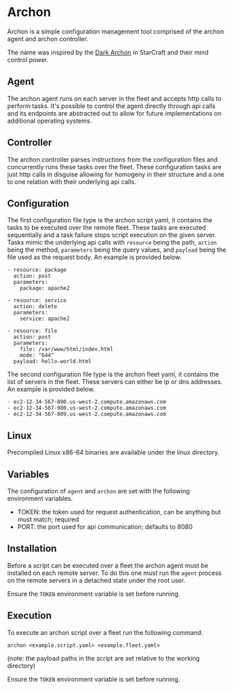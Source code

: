 # Archon
Archon is a simple configuration management tool comprised of the archon agent and archon controller.

The name was inspired by the [Dark Archon](https://starcraft.fandom.com/wiki/Dark_archon_(StarCraft)) in StarCraft and their mind control power.

## Agent
The archon agent runs on each server in the fleet and accepts http calls to perform tasks. It's possible to control the agent directly through api calls and its endpoints are abstracted out to allow for future implementations on additional operating systems.

## Controller
The archon controller parses instructions from the configuration files and concurrently runs these tasks over the fleet. These configuration tasks are just http calls in disguise allowing for homogeny in their structure and a one to one relation with their underlying api calls.

## Configuration
The first configuration file type is the archon script yaml, it contains the tasks to be executed over the remote fleet. These tasks are executed sequentially and a task failure stops script execution on the given server. Tasks mimic the underlying api calls with `resource` being the path, `action` being the method, `parameters` being the query values, and `payload` being the file used as the request body. An example is provided below.
```
- resource: package
  action: post
  parameters:
    package: apache2

- resource: service
  action: delete
  parameters:
    service: apache2

- resource: file
  action: post
  parameters:
    file: /var/www/html/index.html
    mode: "644"
  payload: hello-world.html
```

The second configuration file type is the archon fleet yaml, it contains the list of servers in the fleet. These servers can either be ip or dns addresses. An example is provided below.
```
- ec2-12-34-567-890.us-west-2.compute.amazonaws.com
- ec2-12-34-567-980.us-west-2.compute.amazonaws.com
- ec2-12-34-567-809.us-west-2.compute.amazonaws.com
```

## Linux
Precompiled Linux x86-64 binaries are available under the linux directory.

## Variables
The configuration of `agent` and `archon` are set with the following environment variables.

- TOKEN: the token used for request authentication, can be anything but must match; required
- PORT: the port used for api communication; defaults to 8080

## Installation
Before a script can be executed over a fleet the archon agent must be installed on each remote server. To do this one must run the `agent` process on the remote servers in a detached state under the root user.

Ensure the `TOKEN` environment variable is set before running.

## Execution
To execute an archon script over a fleet run the following command.
```
archon <example.script.yaml> <example.fleet.yaml>
```

(note: the payload paths in the script are set relative to the working directory)

Ensure the `TOKEN` environment variable is set before running.